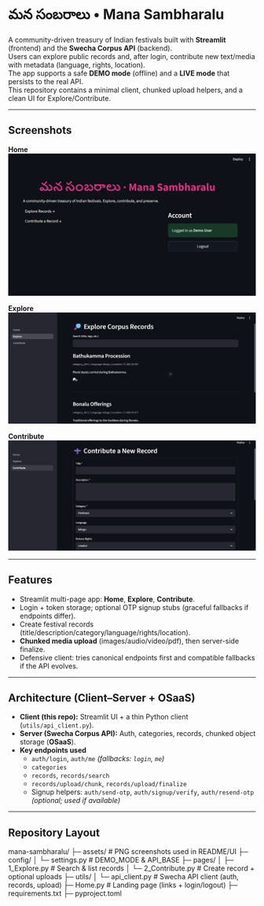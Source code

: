 # మన సంబరాలు • Mana Sambharalu

A community-driven treasury of Indian festivals built with **Streamlit** (frontend) and the **Swecha Corpus API** (backend).  
Users can explore public records and, after login, contribute new text/media with metadata (language, rights, location).  
The app supports a safe **DEMO mode** (offline) and a **LIVE mode** that persists to the real API.  
This repository contains a minimal client, chunked upload helpers, and a clean UI for Explore/Contribute.

---

## Screenshots

**Home**
![Home](assets/Screenshot%202025-08-28%20125720.png)

**Explore**
![Explore](assets/Screenshot%202025-08-28%20125608.png)

**Contribute**
![Contribute](assets/Screenshot%202025-08-28%20125652.png)

---

## Features

- Streamlit multi-page app: **Home**, **Explore**, **Contribute**.
- Login + token storage; optional OTP signup stubs (graceful fallbacks if endpoints differ).
- Create festival records (title/description/category/language/rights/location).
- **Chunked media upload** (images/audio/video/pdf), then server-side finalize.
- Defensive client: tries canonical endpoints first and compatible fallbacks if the API evolves.

---

## Architecture (Client–Server + OSaaS)

- **Client (this repo):** Streamlit UI + a thin Python client (`utils/api_client.py`).
- **Server (Swecha Corpus API):** Auth, categories, records, chunked object storage (**OSaaS**).
- **Key endpoints used**
  - `auth/login`, `auth/me` *(fallbacks: `login`, `me`)*
  - `categories`
  - `records`, `records/search`
  - `records/upload/chunk`, `records/upload/finalize`
  - Signup helpers: `auth/send-otp`, `auth/signup/verify`, `auth/resend-otp` *(optional; used if available)*

---

## Repository Layout

mana-sambharalu/
├─ assets/ # PNG screenshots used in README/UI
├─ config/
│ └─ settings.py # DEMO_MODE & API_BASE
├─ pages/
│ ├─ 1_Explore.py # Search & list records
│ └─ 2_Contribute.py # Create record + optional uploads
├─ utils/
│ └─ api_client.py # Swecha API client (auth, records, upload)
├─ Home.py # Landing page (links + login/logout)
├─ requirements.txt
├─ pyproject.toml 
